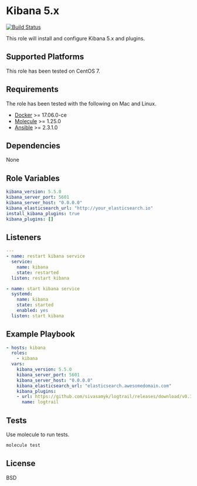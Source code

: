 Kibana 5.x
=========

[![Build Status](https://travis-ci.org/tonyganga/ansible-kibana.svg?branch=master)](https://travis-ci.org/tonyganga/ansible-kibana)

This role will install and configure Kibana 5.x and plugins.

Supported Platforms
-------------------

This role has been tested on CentOS 7.

Requirements
------------

The role has been tested with the following on Mac and Linux.

* [Docker](https://www.docker.com/) >= 17.06.0-ce
* [Molecule](https://github.com/metacloud/molecule) >= 1.25.0
* [Ansible](https://www.ansible.com/) >= 2.3.1.0

Dependencies
------------

None

Role Variables
--------------

```yaml
kibana_version: 5.5.0
kibana_server_port: 5601
kibana_server_host: "0.0.0.0"
kibana_elasticsearch_url: "http://your_elasticsearch.io"
install_kibana_plugins: true
kibana_plugins: []
```

Listeners
---------

```yaml
---
- name: restart kibana service
  service:
    name: kibana
    state: restarted
  listen: restart kibana

- name: start kibana service
  systemd:
    name: kibana
    state: started
    enabled: yes
  listen: start kibana
```

Example Playbook
----------------

```yaml
- hosts: kibana
  roles:
    - kibana
  vars:
    kibana_version: 5.5.0
    kibana_server_port: 5601
    kibana_server_host: "0.0.0.0"
    kibana_elasticsearch_url: "elasticsearch.awesomedomain.com"
    kibana_plugins:
    - url: https://github.com/sivasamyk/logtrail/releases/download/v0.1.17/logtrail-5.5.0-0.1.17.zip
      name: logtrail
```

Tests
-----

Use molecule to run tests.

```bash
molecule test
```

License
-------

BSD
